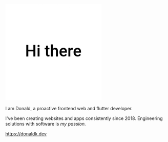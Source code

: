 ![Hi there 👋](https://github.com/d3vkk/d3vkk/blob/master/msg.gif)

I am Donald, a proactive frontend web and flutter developer.

I've been creating websites and apps consistently since 2018. Engineering solutions with software is _my passion._

https://donaldk.dev
